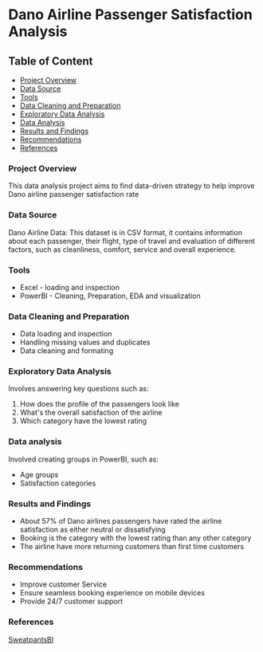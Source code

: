 # Dano Airline Passenger Satisfaction Analysis

## Table of Content
- [Project Overview](#project-overview)
- [Data Source](#data-source)
- [Tools](#tools)
- [Data Cleaning and Preparation](#data-cleaning-and-preparation)
- [Exploratory Data Analysis](#exploratory-data-analysis)
- [Data Analysis](#data-analysis)
- [Results and Findings](#results-and-findings)
- [Recommendations](#recommendations)
- [References](#references)


### Project Overview
This data analysis project aims to find data-driven strategy to help improve Dano airline passenger satisfaction rate

### Data Source
Dano Airline Data: This dataset is in CSV format, it contains information about each passenger, their flight, type of travel and evaluation of different factors, such as cleanliness, comfort, service and overall experience.

### Tools
- Excel - loading and inspection
- PowerBI - Cleaning, Preparation, EDA and visualization

### Data Cleaning and Preparation
- Data loading and inspection
- Handling missing values and duplicates
- Data cleaning and formating

### Exploratory Data Analysis
Involves answering key questions such as:
1. How does the profile of the passengers look like
2. What's the overall satisfaction of the airline
3. Which category have the lowest rating

### Data analysis
Involved creating groups in PowerBI, such as:
- Age groups
- Satisfaction categories
### Results and Findings
- About 57% of Dano airlines passengers have rated the airline satisfaction as either neutral or dissatisfying
- Booking is the category with the lowest rating than any other category
- The airline have more returning customers than first time customers

### Recommendations
- Improve customer Service
- Ensure seamless booking experience on mobile devices
- Provide 24/7 customer support

### References
[SweatpantsBI](www.youtube.com/@sweatpantsbi)

